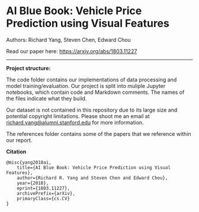 # AI Blue Book: Vehicle Price Prediction using Visual Features

Authors: Richard Yang, Steven Chen, Edward Chou

Read our paper here: https://arxiv.org/abs/1803.11227

--------------------------

**Project structure:**

The code folder contains our implementations of data processing and model training/evaluation. Our project is split into muliple Jupyter notebooks, which contain code and Markdown comments. The names of the files indicate what they build.

Our dataset is not contained in this repository due to its large size and potential copyright limitations. Please shoot me an email at richard.yang@alumni.stanford.edu for more information. 

The references folder contains some of the papers that we reference within our report.

**Citation**
```
@misc{yang2018ai,
    title={AI Blue Book: Vehicle Price Prediction using Visual Features},
    author={Richard R. Yang and Steven Chen and Edward Chou},
    year={2018},
    eprint={1803.11227},
    archivePrefix={arXiv},
    primaryClass={cs.CV}
}
```
